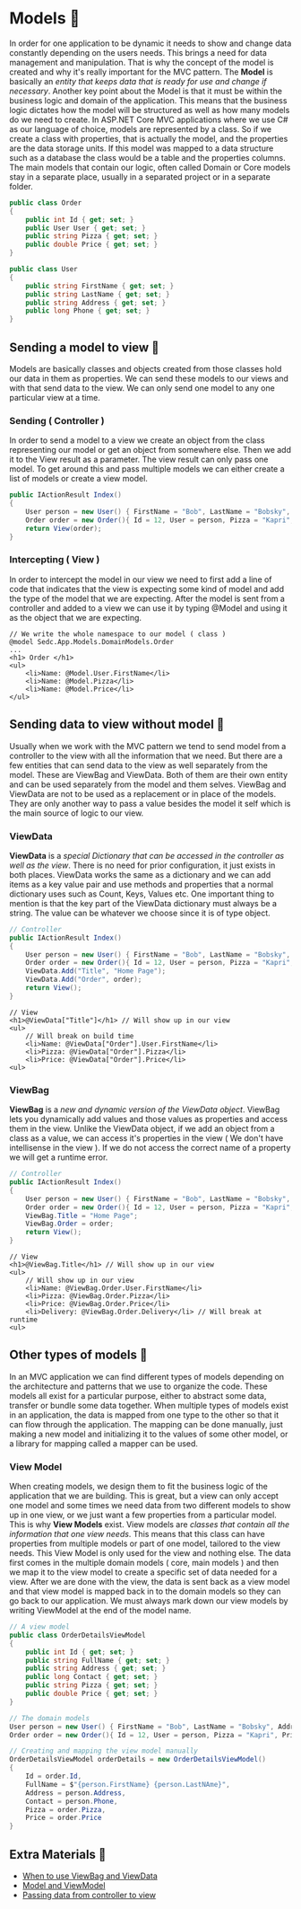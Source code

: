 # Models 🍦

In order for one application to be dynamic it needs to show and change data constantly depending on the users needs. This brings a need for data management and manipulation. That is why the concept of the model is created and why it's really important for the MVC pattern. The **Model** is basically an _entity that keeps data that is ready for use and change if necessary_. Another key point about the Model is that it must be within the business logic and domain of the application. This means that the business logic dictates how the model will be structured as well as how many models do we need to create. In ASP.NET Core MVC applications where we use C# as our language of choice, models are represented by a class. So if we create a class with properties, that is actually the model, and the properties are the data storage units. If this model was mapped to a data structure such as a database the class would be a table and the properties columns. The main models that contain our logic, often called Domain or Core models stay in a separate place, usually in a separated project or in a separate folder.

```csharp
public class Order
{
	public int Id { get; set; }
	public User User { get; set; }
	public string Pizza { get; set; }
	public double Price { get; set; }
}
```

```csharp
public class User
{
	public string FirstName { get; set; }
	public string LastName { get; set; }
	public string Address { get; set; }
	public long Phone { get; set; }
}
```

## Sending a model to view 🔹

Models are basically classes and objects created from those classes hold our data in them as properties. We can send these models to our views and with that send data to the view. We can only send one model to any one particular view at a time.

### Sending ( Controller )

In order to send a model to a view we create an object from the class representing our model or get an object from somewhere else. Then we add it to the View result as a parameter. The view result can only pass one model. To get around this and pass multiple models we can either create a list of models or create a view model.

```csharp
public IActionResult Index()
{
	User person = new User() { FirstName = "Bob", LastName = "Bobsky", Address = "Bob Street", Phone = 0800234234 };
	Order order = new Order(){ Id = 12, User = person, Pizza = "Kapri", Price = 10.5 };
	return View(order);
}
```

### Intercepting ( View )

In order to intercept the model in our view we need to first add a line of code that indicates that the view is expecting some kind of model and add the type of the model that we are expecting. After the model is sent from a controller and added to a view we can use it by typing @Model and using it as the object that we are expecting.

```csharp.cshtml
// We write the whole namespace to our model ( class )
@model Sedc.App.Models.DomainModels.Order
...
<h1> Order </h1>
<ul>
	<li>Name: @Model.User.FirstName</li>
	<li>Name: @Model.Pizza</li>
	<li>Name: @Model.Price</li>
</ul>
```

## Sending data to view without model 🔹

Usually when we work with the MVC pattern we tend to send model from a controller to the view with all the information that we need. But there are a few entities that can send data to the view as well separately from the model. These are ViewBag and ViewData. Both of them are their own entity and can be used separately from the model and them selves. ViewBag and ViewData are not to be used as a replacement or in place of the models. They are only another way to pass a value besides the model it self which is the main source of logic to our view.

### ViewData

**ViewData** is a _special Dictionary that can be accessed in the controller as well as the view_. There is no need for prior configuration, it just exists in both places. ViewData works the same as a dictionary and we can add items as a key value pair and use methods and properties that a normal dictionary uses such as Count, Keys, Values etc. One important thing to mention is that the key part of the ViewData dictionary must always be a string. The value can be whatever we choose since it is of type object.

```csharp
// Controller
public IActionResult Index()
{
	User person = new User() { FirstName = "Bob", LastName = "Bobsky", Address = "Bob Street", Phone = 0800234234 };
	Order order = new Order(){ Id = 12, User = person, Pizza = "Kapri", Price = 10.5 };
	ViewData.Add("Title", "Home Page");
	ViewData.Add("Order", order);
	return View();
}
```

```csharp.cshtml
// View
<h1>@ViewData["Title"]</h1> // Will show up in our view
<ul>
	// Will break on build time
	<li>Name: @ViewData["Order"].User.FirstName</li>
	<li>Pizza: @ViewData["Order"].Pizza</li>
	<li>Price: @ViewData["Order"].Price</li>
<ul>
```

### ViewBag

**ViewBag** is a _new and dynamic version of the ViewData object_. ViewBag lets you dynamically add values and those values as properties and access them in the view. Unlike the ViewData object, if we add an object from a class as a value, we can access it's properties in the view ( We don't have intellisense in the view ). If we do not access the correct name of a property we will get a runtime error.

```csharp
// Controller
public IActionResult Index()
{
	User person = new User() { FirstName = "Bob", LastName = "Bobsky", Address = "Bob Street", Phone = 0800234234 };
	Order order = new Order(){ Id = 12, User = person, Pizza = "Kapri", Price = 10.5 };
	ViewBag.Title = "Home Page";
	ViewBag.Order = order;
	return View();
}
```

```csharp.cshtml
// View
<h1>@ViewBag.Title</h1> // Will show up in our view
<ul>
	// Will show up in our view
	<li>Name: @ViewBag.Order.User.FirstName</li>
	<li>Pizza: @ViewBag.Order.Pizza</li>
	<li>Price: @ViewBag.Order.Price</li>
	<li>Delivery: @ViewBag.Order.Delivery</li> // Will break at runtime
<ul>
```

## Other types of models 🔹

In an MVC application we can find different types of models depending on the architecture and patterns that we use to organize the code. These models all exist for a particular purpose, either to abstract some data, transfer or bundle some data together. When multiple types of models exist in an application, the data is mapped from one type to the other so that it can flow through the application. The mapping can be done manually, just making a new model and initializing it to the values of some other model, or a library for mapping called a mapper can be used.

### View Model

When creating models, we design them to fit the business logic of the application that we are building. This is great, but a view can only accept one model and some times we need data from two different models to show up in one view, or we just want a few properties from a particular model. This is why **View Models** exist. View models are _classes that contain all the information that one view needs_. This means that this class can have properties from multiple models or part of one model, tailored to the view needs. This View Model is only used for the view and nothing else. The data first comes in the multiple domain models ( core, main models ) and then we map it to the view model to create a specific set of data needed for a view. After we are done with the view, the data is sent back as a view model and that view model is mapped back in to the domain models so they can go back to our application. We must always mark down our view models by writing ViewModel at the end of the model name.

```csharp
// A view model
public class OrderDetailsViewModel
{
	public int Id { get; set; }
	public string FullName { get; set; }
	public string Address { get; set; }
	public long Contact { get; set; }
	public string Pizza { get; set; }
	public double Price { get; set; }
}
```

```csharp
// The domain models
User person = new User() { FirstName = "Bob", LastName = "Bobsky", Address = "Bob Street", Phone = 0800234234 };
Order order = new Order(){ Id = 12, User = person, Pizza = "Kapri", Price = 10.5 };

// Creating and mapping the view model manually
OrderDetailsViewModel orderDetails = new OrderDetailsViewModel()
{
	Id = order.Id,
	FullName = $"{person.FirstName} {person.LastNAme}",
	Address = person.Address,
	Contact = person.Phone,
	Pizza = order.Pizza,
	Price = order.Price
}
```

## Extra Materials 📘

- [When to use ViewBag and ViewData](https://rachelappel.com/2014/01/02/when-to-use-viewbag-viewdata-or-tempdata-in-asp-net-mvc-3-applications/)
- [Model and ViewModel](https://www.tektutorialshub.com/asp-net-core/asp-net-core-model-and-viewmodel/)
- [Passing data from controller to view](https://www.tektutorialshub.com/asp-net-core/asp-net-core-passing-data-from-controller-to-view/)